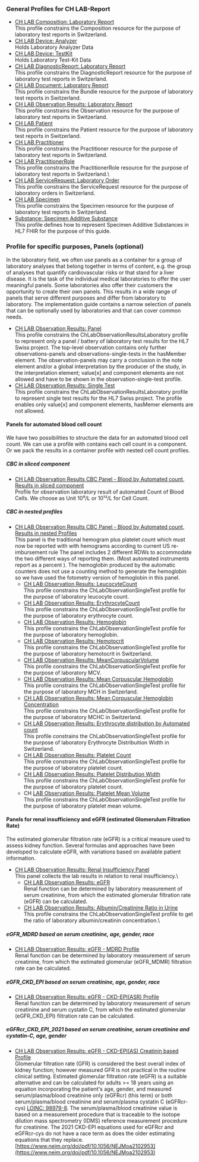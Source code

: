 <!-- markdownlint-disable MD001 MD033 MD041 -->

### General Profiles for CH LAB-Report

* [CH LAB Composition: Laboratory Report](StructureDefinition-ch-lab-report-composition.html)\
This profile constrains the Composition resource for the purpose of laboratory test reports in Switzerland.
* [CH LAB Device: Analyzer](StructureDefinition-ch-lab-report-device-analyzer.html)\
Holds Laboratory Analyzer Data
* [CH LAB Device: TestKit](StructureDefinition-ch-lab-report-device-test-kit.html)\
Holds Laboratory Test-Kit Data
* [CH LAB DiagnosticReport: Laboratory Report](StructureDefinition-ch-lab-diagnosticreport.html)\
This profile constrains the DiagnosticReport resource for the purpose of laboratory test reports in Switzerland.
* [CH LAB Document: Laboratory Report](StructureDefinition-ch-lab-report-document.html)\
This profile constrains the Bundle resource for the purpose of laboratory test reports in Switzerland.
* [CH LAB Observation Results: Laboratory Report](StructureDefinition-ch-lab-observation-results-laboratory.html)\
This profile constrains the Observation resource for the purpose of laboratory test reports in Switzerland.
* [CH LAB Patient](StructureDefinition-ch-lab-patient.html)\
This profile constrains the Patient resource for the purpose of laboratory test reports in Switzerland.
* [CH LAB Practitioner](StructureDefinition-ch-lab-practitioner.html)\
This profile constrains the Practitioner resource for the purpose of laboratory test reports in Switzerland.
* [CH LAB PractitionerRole](StructureDefinition-ch-lab-practitionerrole.html)\
This profile constrains the PractitionerRole resource for the purpose of laboratory test reports in Switzerland.\
* [CH LAB ServiceRequest: Laboratory Order](StructureDefinition-ch-lab-report-servicerequest.html)\
This profile constrains the ServiceRequest resource for the purpose of laboratory orders in Switzerland.
* [CH LAB Specimen](StructureDefinition-ch-lab-specimen.html)\
This profile constrains the Specimen resource for the purpose of laboratory test reports in Switzerland.
* [Substance: Specimen Additive Substance](StructureDefinition-specimen-additive-substance-eu-lab.html)\
This profile defines how to represent Specimen Additive Substances in HL7 FHIR for the purpose of this guide.

### Profile for specific purposes, Panels (optional)

In the laboratory field, we often use panels as a container for a group of laboratory analyses that belong together in terms of content, e.g. the group of analyses that quantify cardiovascular risks or that stand for a liver disease.
It is the task of the individual medical laboratories to offer the user meaningful panels. Some laboratories also offer their customers the opportunity to create their own panels. This results in a wide range of panels that serve different purposes and differ from laboratory to laboratory. 
The implementation guide contains a narrow selection of panels that can be optionally used by laboratories and that can cover common needs.

* [CH LAB Observation Results: Panel](StructureDefinition-ChLab-observation-panel.html)\
This profile constrains the ChLabObservationResultsLaboratory profile to represent only a panel / battery of laboratory test results for the HL7 Swiss project. The top-level observation contains only further observations-panels and observations-single-tests in the hasMember element. The observation-panels may carry a conclusion in the note element and/or a global interpretation by the producer of the study, in the interpretation element; value[x] and component elements are not allowed and have to be shown in the observation-single-test profile.
* [CH LAB Observation Results: Single Test](StructureDefinition-ChLab-observation-single-test.html)\
This profile constrains the ChLabObservationResultsLaboratory profile to represent single test results for the HL7 Swiss project. The profile enables only value[x] and component elements, hasMemer elements are not allowed.

#### Panels for automated blood cell count

We have two possibilities to structure the data for an automated blood cell count. We can use a profile with contains each cell count in a component. Or we pack the results in a container profile with nested cell count profiles.

##### CBC in sliced component

* [CH LAB Observation Results CBC Panel - Blood by Automated count, Results in sliced component](StructureDefinition-ch-lab-observation-cbc.html)\
Profile for observation laboratory result of automated Count of Blood Cells. We choose as Unit 10⁹/L or 10¹²/L for Cell Count.

##### CBC in nested profiles

* [CH LAB Observation Results CBC Panel - Blood by Automated count, Results in nested Profiles](StructureDefinition-ch-lab-observation-cbc-panel.html)\
This panel is the traditional hemogram plus platelet count which must now be reported with with hemograms according to current US re-imbursement rule The panel includes 2 different RDWs to accommodate the two different ways of reporting them. (Most automated instruments report as a percent ). The hemoglobin produced by the automatic counters does not use a counting method to generate the hemoglobin so we have used the fotometry version of hemoglobin in this panel.
  - [CH LAB Observation Results: LeucocyteCount](StructureDefinition-ch-lab-observation-results-wbc.html)\
  This profile constrains the ChLabObservationSingleTest profile for the purpose of laboratory leucocyte count.
  - [CH LAB Observation Results: ErythrocyteCount](StructureDefinition-ch-lab-observation-results-rbc.html)\
  This profile constrains the ChLabObservationSingleTest profile for the purpose of laboratory erythrocyte count.
  - [CH LAB Observation Results: Hemoglobin](StructureDefinition-ch-lab-observation-results-hb.html)\
  This profile constrains the ChLabObservationSingleTest profile for the purpose of laboratory hemoglobin.
  - [CH LAB Observation Results: Hemotocrit](StructureDefinition-ch-lab-observation-results-ht.html)\
  This profile constrains the ChLabObservationSingleTest profile for the purpose of laboratory hemotocrit in Switzerland.
  - [CH LAB Observation Results: MeanCorpuscularVolume](StructureDefinition-ch-lab-observation-results-mcv.html)\
  This profile constrains the ChLabObservationSingleTest profile for the purpose of laboratory MCV.
  - [CH LAB Observation Results: Mean Corpuscular Hemoglobin](StructureDefinition-ch-lab-observation-results-mch.html)\
  This profile constrains the ChLabObservationSingleTest profile for the purpose of laboratory MCH in Switzerland.
  - [CH LAB Observation Results: Mean Corpuscular Hemoglobin Concentration](StructureDefinition-ch-lab-observation-results-mchc.html)\
  This profile constrains the ChLabObservationSingleTest profile for the purpose of laboratory MCHC in Switzerland.
  - [CH LAB Observation Results: Erythrocyte distribution by Automated count](StructureDefinition-ch-lab-observation-results-ery-distribution-width.html)\
  This profile constrains the ChLabObservationSingleTest profile for the purpose of laboratory Erythrocyte Distribuition Width in Switzerland.
  - [CH LAB Observation Results: Platelet Count](StructureDefinition-ch-lab-observation-results-platelets.html)\
  This profile constrains the ChLabObservationSingleTest profile for the purpose of laboratory platelet count.
  - [CH LAB Observation Results: Platelet Distribution Width](StructureDefinition-ch-lab-observation-results-platelets-distribution-width.html)\
  This profile constrains the ChLabObservationSingleTest profile for the purpose of laboratory platelet count.
  - CH [LAB Observation Results: Platelet Mean Volume](StructureDefinition-ch-lab-observation-results-platelets-mean-volume.html)\
  This profile constrains the ChLabObservationSingleTest profile for the purpose of laboratory platelet mean volume.

#### Panels for renal insufficiency and eGFR (estimated Glomerulum Filtration Rate)

The estimated glomerular filtration rate (eGFR) is a critical measure used to assess kidney function. Several formulas and approaches have been developed to calculate eGFR, with variations based on available patient information.

* [CH LAB Observation Results: Renal Insufficiency Panel](StructureDefinition-ch-lab-observation-renal-insufficiency-panel.html)\
This panel collects the lab results in relation to renal insufficiency.\
  - [CH LAB Observation Results: eGFR](StructureDefinition-ch-lab-observation-egfr.html)\
  Renal function can be determined by laboratory measurement of serum creatinine, from which the estimated glomerular filtration rate (eGFR) can be calculated.
  - [CH LAB Observation Results: Albumin/Creatinine Ratio in Urine](StructureDefinition-ch-lab-observation-albumin-creatinine-urine-ratio.html)\
  This profile constrains the ChLabObservationSingleTest profile to get the ratio of laboratory albumin/creatinin concentration.\

##### eGFR_MDRD based on serum creatinine, age, gender, race

* [CH LAB Observation Results: eGFR - MDRD Profile](StructureDefinition-ch-lab-observation-egfr-mdrd.html)\
Renal function can be determined by laboratory measurement of serum creatinine, from which the estimated glomerular (eGFR_MDMR) filtration rate can be calculated.

##### eGFR_CKD_EPI based on serum creatinine, age, gender, race

* [CH LAB Observation Results: eGFR - CKD-EPI(ASR) Profile](StructureDefinition-ch-lab-observation-egfr-ckd-epi.html)\
Renal function can be determined by laboratory measurement of serum creatinine and serum cystatin C, from which the estimated glomerular (eGFR_CKD_EPI) filtration rate can be calculated.

##### eGFRcr_CKD_EPI_2021 based on serum creatinine, serum creatinine and cystatin-C, age, gender

* [CH LAB Observation Results: eGFR - CKD-EPI(AS) Creatinin based Profile](StructureDefinition-ch-lab-observation-egfr-ckd-epi-2021.html)\
Glomerular filtration rate (GFR) is considered the best overall index of kidney function; however measured GFR is not practical in the routine clinical setting. Estimated glomerular filtration rate (eGFR) is a suitable alternative and can be calculated for adults >= 18 years using an equation incorporating the patient's age, gender, and measured serum/plasma/blood creatinine only (eGFRcr) (this term) or both serum/plasma/blood creatinine and serum/plasma cystatin C (eGFRcr-cys) [LOINC: 98979-8](https://loinc.org/98979-8/). The serum/plasma/blood creatinine value is based on a measurement procedure that is traceable to the isotope dilution mass spectrometry (IDMS) reference measurement procedure for creatinine. The 2021 CKD-EPI equations used for eGFRcr and eGFRcr-cys do not have a race term as does the older estimating equations that they replace. [https://www.nejm.org/doi/pdf/10.1056/NEJMoa2102953](https://www.nejm.org/doi/pdf/10.1056/NEJMoa2102953)

<!--- 
### Data Type Profiles

{% for sd_hash in site.data.structuredefinitions -%} {%- assign sd = sd_hash[1] -%} {%- if sd.kind == "complex-type" and sd.type != "Extension" -%}

<li>
    <a href="{{sd.path}}">{{sd.title}}</a>
</li>
{%- endif -%} {%- endfor -%}
--->
